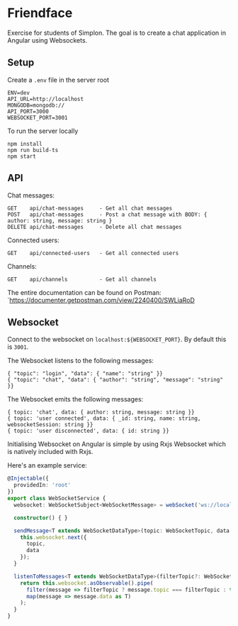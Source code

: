 # Friendface
Exercise for students of Simplon. The goal is to create a chat application in Angular using Websockets.

## Setup

Create a `.env` file in the server root

```
ENV=dev
API_URL=http://localhost
MONGODB=mongodb://
API_PORT=3000
WEBSOCKET_PORT=3001
```

To run the server locally

```
npm install
npm run build-ts
npm start
```

## API

Chat messages:

```
GET    api/chat-messages     - Get all chat messages
POST   api/chat-messages     - Post a chat message with BODY: { author: string, message: string }
DELETE api/chat-messages     - Delete all chat messages
```

Connected users:

```
GET    api/connected-users   - Get all connected users
```

Channels:

```
GET    api/channels          - Get all channels
```

The entire documentation can be found on Postman:
`https://documenter.getpostman.com/view/2240400/SWLiaRoD

## Websocket

Connect to the websocket on `localhost:${WEBSOCKET_PORT}`. By default this is `3001`.

The Websocket listens to the following messages:

```
{ "topic": "login", "data": { "name": "string" }}
{ "topic": "chat", "data": { "author": "string", "message": "string" }}
```

The Websocket emits the following messages:
```
{ topic: 'chat', data: { author: string, message: string }}
{ topic: 'user connected', data: { _id: string, name: string, websocketSession: string }}
{ topic: 'user disconnected', data: { id: string }}

```

Initialising Websocket on Angular is simple by using Rxjs Websocket which is natively included with Rxjs.

Here's an example service:

```ts
@Injectable({
  providedIn: 'root'
})
export class WebSocketService {
  websocket: WebSocketSubject<WebSocketMessage> = webSocket('ws://localhost:3001');

  constructor() { }

  sendMessage<T extends WebSocketDataType>(topic: WebSocketTopic, data: T) {
    this.websocket.next({
      topic,
      data
    });
  }

  listenToMessages<T extends WebSocketDataType>(filterTopic?: WebSocketTopic): Observable<T> {
    return this.websocket.asObservable().pipe(
      filter(message => filterTopic ? message.topic === filterTopic : true),
      map(message => message.data as T)
    );
  }
}
```
